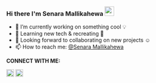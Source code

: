### Hi there I'm Senara Mallikahewa <img src="https://media.giphy.com/media/hvRJCLFzcasrR4ia7z/giphy.gif" width="25px" height="25px"> 

 - 🔭 I’m currently working on something cool :bulb: 
 - 🌱 Learning new tech & recreating :construction:  
 - 👯 Looking forward to collaborating on new projects ☺
 - 📫 How to reach me: [@Senara Mallikahewa](mailto:senaramallikahewa@gmail.com;)

**CONNECT WITH ME:**

[<img src='https://cdn.jsdelivr.net/npm/simple-icons@3.0.1/icons/facebook.svg' alt='facebook' height='20'>](https://www.facebook.com/senara.mallikahewa)   [<img src='https://cdn.jsdelivr.net/npm/simple-icons@3.0.1/icons/instagram.svg' alt='instagram' height='20'>](https://www.instagram.com/senara_m/)

